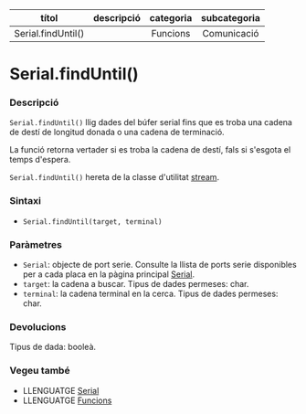 
| títol | descripció   | categoria  | subcategoria        |
| :---: | :----------: | :--------: | :-----------------: |
| Serial.findUntil() | | Funcions | Comunicació |

# Serial.findUntil()

### Descripció

`Serial.findUntil()` llig dades del búfer serial fins que es troba una cadena de destí de longitud donada o una cadena de terminació.

La funció retorna vertader si es troba la cadena de destí, fals si s'esgota el temps d'espera.

`Serial.findUntil()` hereta de la classe d'utilitat [stream](../Stream.md).

### Sintaxi

*  `Serial.findUntil(target, terminal)`

### Paràmetres

*  `Serial`: objecte de port serie. Consulte la llista de ports serie disponibles per a cada placa en la pàgina principal [Serial](../Serial.md).  
*  `target`: la cadena a buscar. Tipus de dades permeses: char.  
*  `terminal`: la cadena terminal en la cerca. Tipus de dades permeses: char.  

### Devolucions

Tipus de dada: booleà.

### Vegeu també

*  LLENGUATGE [Serial](../Serial.md)  
*  LLENGUATGE [Funcions](../../Funcions.md)
